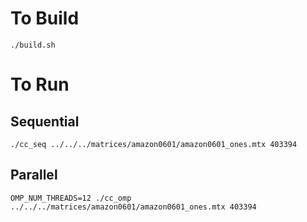 # To Build

```console
./build.sh
```

# To Run

## Sequential

```console
./cc_seq ../../../matrices/amazon0601/amazon0601_ones.mtx 403394
```

## Parallel

```console
OMP_NUM_THREADS=12 ./cc_omp ../../../matrices/amazon0601/amazon0601_ones.mtx 403394
```
